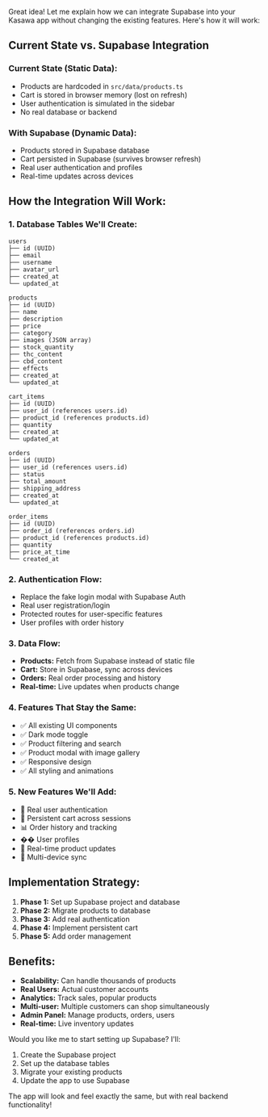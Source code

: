Great idea! Let me explain how we can integrate Supabase into your Kasawa app without changing the existing features. Here's how it will work:

## Current State vs. Supabase Integration

### **Current State (Static Data):**
- Products are hardcoded in `src/data/products.ts`
- Cart is stored in browser memory (lost on refresh)
- User authentication is simulated in the sidebar
- No real database or backend

### **With Supabase (Dynamic Data):**
- Products stored in Supabase database
- Cart persisted in Supabase (survives browser refresh)
- Real user authentication and profiles
- Real-time updates across devices

## **How the Integration Will Work:**

### 1. **Database Tables We'll Create:**
```
users
├── id (UUID)
├── email
├── username
├── avatar_url
├── created_at
└── updated_at

products
├── id (UUID)
├── name
├── description
├── price
├── category
├── images (JSON array)
├── stock_quantity
├── thc_content
├── cbd_content
├── effects
├── created_at
└── updated_at

cart_items
├── id (UUID)
├── user_id (references users.id)
├── product_id (references products.id)
├── quantity
├── created_at
└── updated_at

orders
├── id (UUID)
├── user_id (references users.id)
├── status
├── total_amount
├── shipping_address
├── created_at
└── updated_at

order_items
├── id (UUID)
├── order_id (references orders.id)
├── product_id (references products.id)
├── quantity
├── price_at_time
└── created_at
```

### 2. **Authentication Flow:**
- Replace the fake login modal with Supabase Auth
- Real user registration/login
- Protected routes for user-specific features
- User profiles with order history

### 3. **Data Flow:**
- **Products:** Fetch from Supabase instead of static file
- **Cart:** Store in Supabase, sync across devices
- **Orders:** Real order processing and history
- **Real-time:** Live updates when products change

### 4. **Features That Stay the Same:**
- ✅ All existing UI components
- ✅ Dark mode toggle
- ✅ Product filtering and search
- ✅ Product modal with image gallery
- ✅ Responsive design
- ✅ All styling and animations

### 5. **New Features We'll Add:**
- 🔐 Real user authentication
- 💾 Persistent cart across sessions
- 📊 Order history and tracking
- �� User profiles
- 🔄 Real-time product updates
- 📱 Multi-device sync

## **Implementation Strategy:**

1. **Phase 1:** Set up Supabase project and database
2. **Phase 2:** Migrate products to database
3. **Phase 3:** Add real authentication
4. **Phase 4:** Implement persistent cart
5. **Phase 5:** Add order management

## **Benefits:**
- **Scalability:** Can handle thousands of products
- **Real Users:** Actual customer accounts
- **Analytics:** Track sales, popular products
- **Multi-user:** Multiple customers can shop simultaneously
- **Admin Panel:** Manage products, orders, users
- **Real-time:** Live inventory updates

Would you like me to start setting up Supabase? I'll:
1. Create the Supabase project
2. Set up the database tables
3. Migrate your existing products
4. Update the app to use Supabase

The app will look and feel exactly the same, but with real backend functionality!